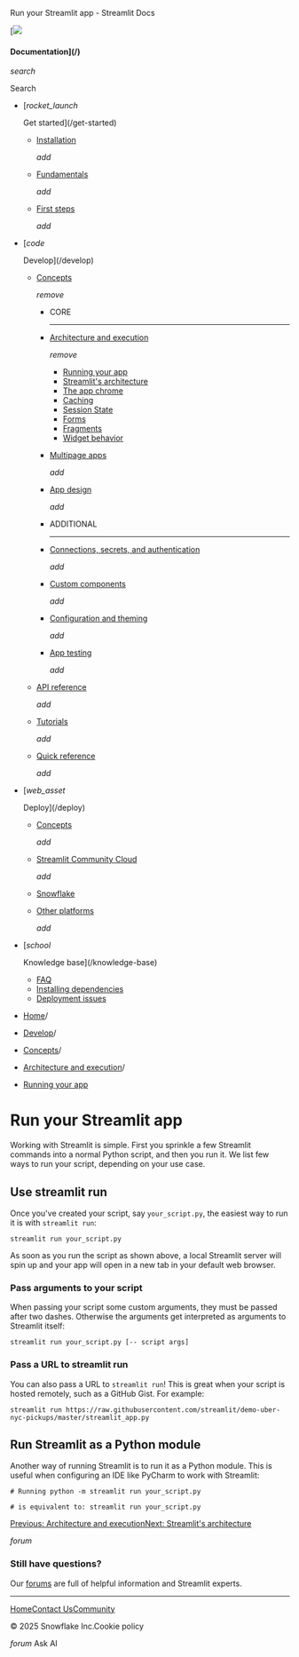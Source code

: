 ﻿Run your Streamlit app - Streamlit Docs

[![](/logo.svg)

#### Documentation](/)

*search*

Search

* [*rocket\_launch*

  Get started](/get-started)
  + [Installation](/get-started/installation)

    *add*
  + [Fundamentals](/get-started/fundamentals)

    *add*
  + [First steps](/get-started/tutorials)

    *add*
* [*code*

  Develop](/develop)
  + [Concepts](/develop/concepts)

    *remove*

    - CORE

      ---
    - [Architecture and execution](/develop/concepts/architecture)

      *remove*

      * [Running your app](/develop/concepts/architecture/run-your-app)
      * [Streamlit's architecture](/develop/concepts/architecture/architecture)
      * [The app chrome](/develop/concepts/architecture/app-chrome)
      * [Caching](/develop/concepts/architecture/caching)
      * [Session State](/develop/concepts/architecture/session-state)
      * [Forms](/develop/concepts/architecture/forms)
      * [Fragments](/develop/concepts/architecture/fragments)
      * [Widget behavior](/develop/concepts/architecture/widget-behavior)
    - [Multipage apps](/develop/concepts/multipage-apps)

      *add*
    - [App design](/develop/concepts/design)

      *add*
    - ADDITIONAL

      ---
    - [Connections, secrets, and authentication](/develop/concepts/connections)

      *add*
    - [Custom components](/develop/concepts/custom-components)

      *add*
    - [Configuration and theming](/develop/concepts/configuration)

      *add*
    - [App testing](/develop/concepts/app-testing)

      *add*
  + [API reference](/develop/api-reference)

    *add*
  + [Tutorials](/develop/tutorials)

    *add*
  + [Quick reference](/develop/quick-reference)

    *add*
* [*web\_asset*

  Deploy](/deploy)
  + [Concepts](/deploy/concepts)

    *add*
  + [Streamlit Community Cloud](/deploy/streamlit-community-cloud)

    *add*
  + [Snowflake](/deploy/snowflake)
  + [Other platforms](/deploy/tutorials)

    *add*
* [*school*

  Knowledge base](/knowledge-base)
  + [FAQ](/knowledge-base/using-streamlit)
  + [Installing dependencies](/knowledge-base/dependencies)
  + [Deployment issues](/knowledge-base/deploy)

* [Home](/)/
* [Develop](/develop)/
* [Concepts](/develop/concepts)/
* [Architecture and execution](/develop/concepts/architecture)/
* [Running your app](/develop/concepts/architecture/run-your-app)

Run your Streamlit app
======================

Working with Streamlit is simple. First you sprinkle a few Streamlit commands into a normal Python script, and then you run it. We list few ways to run your script, depending on your use case.

Use streamlit run
-----------------

Once you've created your script, say `your_script.py`, the easiest way to run it is with `streamlit run`:

`streamlit run your_script.py`

As soon as you run the script as shown above, a local Streamlit server will spin up and your app will open in a new tab in your default web browser.

### Pass arguments to your script

When passing your script some custom arguments, they must be passed after two dashes. Otherwise the arguments get interpreted as arguments to Streamlit itself:

`streamlit run your_script.py [-- script args]`

### Pass a URL to streamlit run

You can also pass a URL to `streamlit run`! This is great when your script is hosted remotely, such as a GitHub Gist. For example:

`streamlit run https://raw.githubusercontent.com/streamlit/demo-uber-nyc-pickups/master/streamlit_app.py`

Run Streamlit as a Python module
--------------------------------

Another way of running Streamlit is to run it as a Python module. This is useful when configuring an IDE like PyCharm to work with Streamlit:

`# Running
python -m streamlit run your_script.py`

`# is equivalent to:
streamlit run your_script.py`

[Previous: Architecture and execution](/develop/concepts/architecture)[Next: Streamlit's architecture](/develop/concepts/architecture/architecture)

*forum*

### Still have questions?

Our [forums](https://discuss.streamlit.io) are full of helpful information and Streamlit experts.

---

[Home](/)[Contact Us](mailto:hello@streamlit.io?subject=Contact%20from%20documentation%20)[Community](https://discuss.streamlit.io)

© 2025 Snowflake Inc.Cookie policy

*forum* Ask AI
